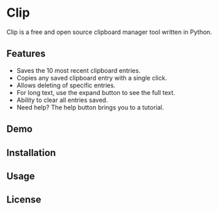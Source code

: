 # Clip

Clip is a free and open source clipboard manager tool written in Python.

## Features

- Saves the 10 most recent clipboard entries.
- Copies any saved clipboard entry with a single click.
- Allows deleting of specific entries.
- For long text, use the expand button to see the full text.
- Ability to clear all entries saved.
- Need help? The help button brings you to a tutorial.

## Demo

## Installation

## Usage

## License
